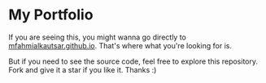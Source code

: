 # My Portfolio
If you are seeing this, you might wanna go directly to <a href="https://mfahmialkautsar.github.io" target="_blank">mfahmialkautsar.github.io</a>. That's where what you're looking for is.

But if you need to see the source code, feel free to explore this repository. Fork and give it a star if you like it. Thanks :)